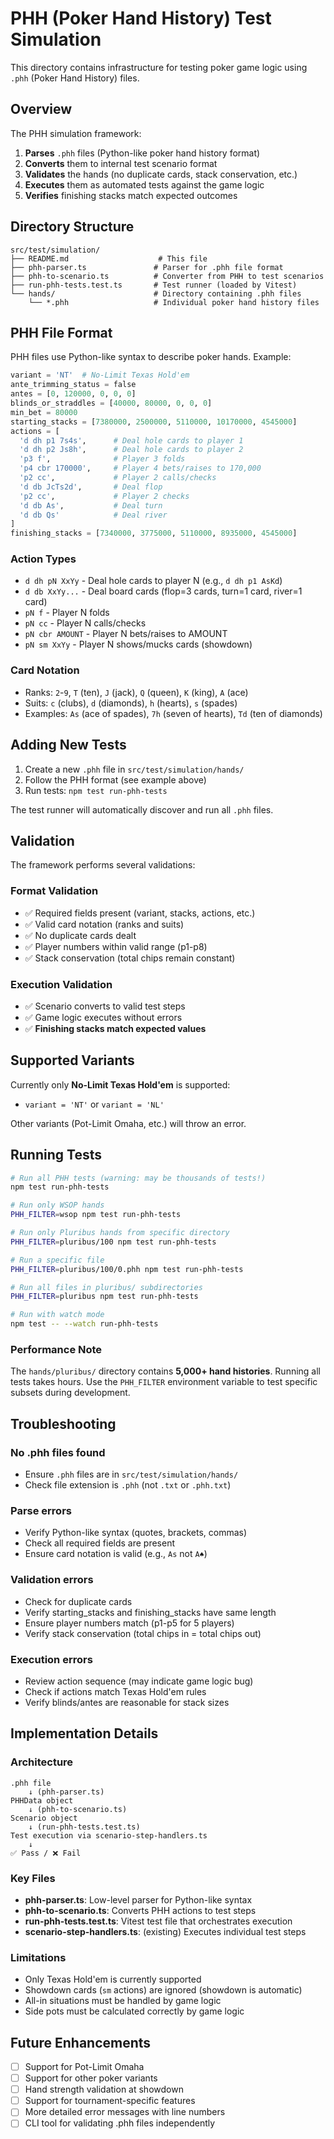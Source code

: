 # PHH (Poker Hand History) Test Simulation

This directory contains infrastructure for testing poker game logic using `.phh` (Poker Hand History) files.

## Overview

The PHH simulation framework:

1. **Parses** `.phh` files (Python-like poker hand history format)
2. **Converts** them to internal test scenario format
3. **Validates** the hands (no duplicate cards, stack conservation, etc.)
4. **Executes** them as automated tests against the game logic
5. **Verifies** finishing stacks match expected outcomes

## Directory Structure

```
src/test/simulation/
├── README.md                    # This file
├── phh-parser.ts               # Parser for .phh file format
├── phh-to-scenario.ts          # Converter from PHH to test scenarios
├── run-phh-tests.test.ts       # Test runner (loaded by Vitest)
└── hands/                      # Directory containing .phh files
    └── *.phh                   # Individual poker hand history files
```

## PHH File Format

PHH files use Python-like syntax to describe poker hands. Example:

```python
variant = 'NT'  # No-Limit Texas Hold'em
ante_trimming_status = false
antes = [0, 120000, 0, 0, 0]
blinds_or_straddles = [40000, 80000, 0, 0, 0]
min_bet = 80000
starting_stacks = [7380000, 2500000, 5110000, 10170000, 4545000]
actions = [
  'd dh p1 7s4s',      # Deal hole cards to player 1
  'd dh p2 Js8h',      # Deal hole cards to player 2
  'p3 f',              # Player 3 folds
  'p4 cbr 170000',     # Player 4 bets/raises to 170,000
  'p2 cc',             # Player 2 calls/checks
  'd db JcTs2d',       # Deal flop
  'p2 cc',             # Player 2 checks
  'd db As',           # Deal turn
  'd db Qs'            # Deal river
]
finishing_stacks = [7340000, 3775000, 5110000, 8935000, 4545000]
```

### Action Types

- `d dh pN XxYy` - Deal hole cards to player N (e.g., `d dh p1 AsKd`)
- `d db XxYy...` - Deal board cards (flop=3 cards, turn=1 card, river=1 card)
- `pN f` - Player N folds
- `pN cc` - Player N calls/checks
- `pN cbr AMOUNT` - Player N bets/raises to AMOUNT
- `pN sm XxYy` - Player N shows/mucks cards (showdown)

### Card Notation

- Ranks: `2`-`9`, `T` (ten), `J` (jack), `Q` (queen), `K` (king), `A` (ace)
- Suits: `c` (clubs), `d` (diamonds), `h` (hearts), `s` (spades)
- Examples: `As` (ace of spades), `7h` (seven of hearts), `Td` (ten of diamonds)

## Adding New Tests

1. Create a new `.phh` file in `src/test/simulation/hands/`
2. Follow the PHH format (see example above)
3. Run tests: `npm test run-phh-tests`

The test runner will automatically discover and run all `.phh` files.

## Validation

The framework performs several validations:

### Format Validation

- ✅ Required fields present (variant, stacks, actions, etc.)
- ✅ Valid card notation (ranks and suits)
- ✅ No duplicate cards dealt
- ✅ Player numbers within valid range (p1-p8)
- ✅ Stack conservation (total chips remain constant)

### Execution Validation

- ✅ Scenario converts to valid test steps
- ✅ Game logic executes without errors
- ✅ **Finishing stacks match expected values**

## Supported Variants

Currently only **No-Limit Texas Hold'em** is supported:

- `variant = 'NT'` or `variant = 'NL'`

Other variants (Pot-Limit Omaha, etc.) will throw an error.

## Running Tests

```bash
# Run all PHH tests (warning: may be thousands of tests!)
npm test run-phh-tests

# Run only WSOP hands
PHH_FILTER=wsop npm test run-phh-tests

# Run only Pluribus hands from specific directory
PHH_FILTER=pluribus/100 npm test run-phh-tests

# Run a specific file
PHH_FILTER=pluribus/100/0.phh npm test run-phh-tests

# Run all files in pluribus/ subdirectories
PHH_FILTER=pluribus npm test run-phh-tests

# Run with watch mode
npm test -- --watch run-phh-tests
```

### Performance Note

The `hands/pluribus/` directory contains **5,000+ hand histories**. Running all tests takes hours. Use the `PHH_FILTER` environment variable to test specific subsets during development.

## Troubleshooting

### No .phh files found

- Ensure `.phh` files are in `src/test/simulation/hands/`
- Check file extension is `.phh` (not `.txt` or `.phh.txt`)

### Parse errors

- Verify Python-like syntax (quotes, brackets, commas)
- Check all required fields are present
- Ensure card notation is valid (e.g., `As` not `A♠`)

### Validation errors

- Check for duplicate cards
- Verify starting_stacks and finishing_stacks have same length
- Ensure player numbers match (p1-p5 for 5 players)
- Verify stack conservation (total chips in = total chips out)

### Execution errors

- Review action sequence (may indicate game logic bug)
- Check if actions match Texas Hold'em rules
- Verify blinds/antes are reasonable for stack sizes

## Implementation Details

### Architecture

```
.phh file
    ↓ (phh-parser.ts)
PHHData object
    ↓ (phh-to-scenario.ts)
Scenario object
    ↓ (run-phh-tests.test.ts)
Test execution via scenario-step-handlers.ts
    ↓
✅ Pass / ❌ Fail
```

### Key Files

- **phh-parser.ts**: Low-level parser for Python-like syntax
- **phh-to-scenario.ts**: Converts PHH actions to test steps
- **run-phh-tests.test.ts**: Vitest test file that orchestrates execution
- **scenario-step-handlers.ts**: (existing) Executes individual test steps

### Limitations

- Only Texas Hold'em is currently supported
- Showdown cards (`sm` actions) are ignored (showdown is automatic)
- All-in situations must be handled by game logic
- Side pots must be calculated correctly by game logic

## Future Enhancements

- [ ] Support for Pot-Limit Omaha
- [ ] Support for other poker variants
- [ ] Hand strength validation at showdown
- [ ] Support for tournament-specific features
- [ ] More detailed error messages with line numbers
- [ ] CLI tool for validating .phh files independently
